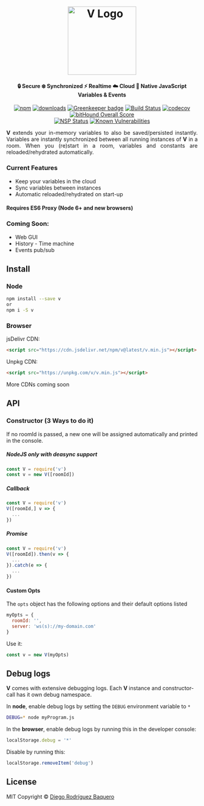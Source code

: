 <h1 align="center">
  <a href="https://vars.online"><img src="https://vars.online/logo.svg" alt="V Logo" width="180" /></a>
  <br>
</h1>
<h4 align="center">🔒 Secure ❄️ Synchronized ⚡️ Realtime ☁️ Cloud 🌈 Native JavaScript Variables &amp; Events</h4>

<p align="center"><a href="https://npmjs.org/package/v"><img src="https://img.shields.io/npm/v/v.svg" alt="npm" /></a> <a href="https://npmjs.org/package/v"><img src="https://img.shields.io/npm/dm/v.svg" alt="downloads" /></a> <a href="https://greenkeeper.io/"><img src="https://badges.greenkeeper.io/DiegoRBaquero/node-v.svg" alt="Greenkeeper badge" /></a> 
<a href="https://travis-ci.org/DiegoRBaquero/node-v"><img src="https://travis-ci.org/DiegoRBaquero/node-v.svg?branch=master" alt="Build Status" /></a> <a href="https://codecov.io/gh/DiegoRBaquero/node-v"><img src="https://codecov.io/gh/DiegoRBaquero/node-v/branch/master/graph/badge.svg" alt="codecov" /></a> <a href="https://www.bithound.io/github/DiegoRBaquero/node-v"><img src="https://www.bithound.io/github/DiegoRBaquero/node-v/badges/score.svg" alt="bitHound Overall Score"></a><br> <a href="https://nodesecurity.io/orgs/diegorbaquero/projects/ed55cf1a-8809-4b3a-82df-a150fe0147e2"><img src="https://nodesecurity.io/orgs/diegorbaquero/projects/ed55cf1a-8809-4b3a-82df-a150fe0147e2/badge" alt="NSP Status"></a> <a href="https://snyk.io/test/github/diegorbaquero/node-v"><img src="https://snyk.io/test/github/diegorbaquero/node-v/badge.svg" alt="Known Vulnerabilities" data-canonical-src="https://snyk.io/test/github/diegorbaquero/node-v" style="max-width:100%;"></a></p>

<p align="justify"><strong>V</strong> extends your in-memory variables to also be saved/persisted instantly. Variables are instantly synchronized between all running instances of <strong>V</strong> in a room. When you (re)start in a room, variables and constants are reloaded/rehydrated automatically.</p>

### Current Features
- Keep your variables in the cloud
- Sync variables between instances
- Automatic reloaded/rehydrated on start-up

#### Requires ES6 Proxy (Node 6+ and new browsers)

### Coming Soon:
- Web GUI
- History - Time machine
- Events pub/sub

## Install

### Node
```sh
npm install --save v
or
npm i -S v
```

### Browser
jsDelivr CDN:
```html
<script src="https://cdn.jsdelivr.net/npm/v@latest/v.min.js"></script>
```

Unpkg CDN:
```html
<script src="https://unpkg.com/v/v.min.js"></script>
```

More CDNs coming soon

## API

### Constructor (3 Ways to do it)

If no roomId is passed, a new one will be assigned automatically and printed in the console.

##### NodeJS **only** with deasync support
```js
const V = require('v')
const v = new V([roomId])
```

##### Callback
```js
const V = require('v')
V([roomId,] v => {
  ...
})
```

##### Promise
```js
const V = require('v')
V([roomId]).then(v => {
  ...
}).catch(e => {
  ...
})
```

#### Custom Opts

The `opts` object has the following options and their default options listed
```js
myOpts = {
  roomId: '',
  server: 'ws(s)://my-domain.com'
}
```

Use it:
```js
const v = new V(myOpts)
```

## Debug logs

**V** comes with extensive debugging logs. Each **V** instance and constructor-call has it own debug namespace.

In **node**, enable debug logs by setting the `DEBUG` environment variable to `*`

```bash
DEBUG=* node myProgram.js
```

In the **browser**, enable debug logs by running this in the developer console:

```js
localStorage.debug = '*'
```

Disable by running this:

```js
localStorage.removeItem('debug')
```

## License
MIT Copyright © [Diego Rodríguez Baquero](https://diegorbaquero.com)
